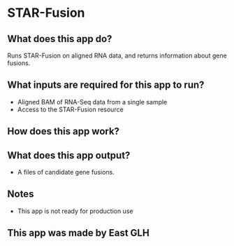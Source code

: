 # STAR-Fusion

## What does this app do?
Runs STAR-Fusion on aligned RNA data, and returns information about gene fusions.

## What inputs are required for this app to run?
* Aligned BAM of RNA-Seq data from a single sample
* Access to the STAR-Fusion resource 

## How does this app work?


## What does this app output?
* A files of candidate gene fusions.

## Notes
* This app is not ready for production use

## This app was made by East GLH
